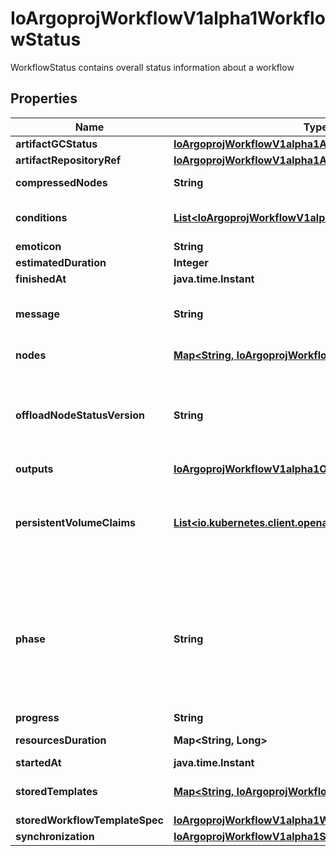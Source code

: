 

# IoArgoprojWorkflowV1alpha1WorkflowStatus

WorkflowStatus contains overall status information about a workflow

## Properties

Name | Type | Description | Notes
------------ | ------------- | ------------- | -------------
**artifactGCStatus** | [**IoArgoprojWorkflowV1alpha1ArtGCStatus**](IoArgoprojWorkflowV1alpha1ArtGCStatus.md) |  |  [optional]
**artifactRepositoryRef** | [**IoArgoprojWorkflowV1alpha1ArtifactRepositoryRefStatus**](IoArgoprojWorkflowV1alpha1ArtifactRepositoryRefStatus.md) |  |  [optional]
**compressedNodes** | **String** | Compressed and base64 decoded Nodes map |  [optional]
**conditions** | [**List&lt;IoArgoprojWorkflowV1alpha1Condition&gt;**](IoArgoprojWorkflowV1alpha1Condition.md) | Conditions is a list of conditions the Workflow may have |  [optional]
**emoticon** | **String** |  |  [optional]
**estimatedDuration** | **Integer** | EstimatedDuration in seconds. |  [optional]
**finishedAt** | **java.time.Instant** |  |  [optional]
**message** | **String** | A human readable message indicating details about why the workflow is in this condition. |  [optional]
**nodes** | [**Map&lt;String, IoArgoprojWorkflowV1alpha1NodeStatus&gt;**](IoArgoprojWorkflowV1alpha1NodeStatus.md) | Nodes is a mapping between a node ID and the node&#39;s status. |  [optional]
**offloadNodeStatusVersion** | **String** | Whether on not node status has been offloaded to a database. If exists, then Nodes and CompressedNodes will be empty. This will actually be populated with a hash of the offloaded data. |  [optional]
**outputs** | [**IoArgoprojWorkflowV1alpha1Outputs**](IoArgoprojWorkflowV1alpha1Outputs.md) |  |  [optional]
**persistentVolumeClaims** | [**List&lt;io.kubernetes.client.openapi.models.V1Volume&gt;**](io.kubernetes.client.openapi.models.V1Volume.md) | PersistentVolumeClaims tracks all PVCs that were created as part of the io.argoproj.workflow.v1alpha1. The contents of this list are drained at the end of the workflow. |  [optional]
**phase** | **String** | Phase a simple, high-level summary of where the workflow is in its lifecycle. Will be \&quot;\&quot; (Unknown), \&quot;Pending\&quot;, or \&quot;Running\&quot; before the workflow is completed, and \&quot;Succeeded\&quot;, \&quot;Failed\&quot; or \&quot;Error\&quot; once the workflow has completed. |  [optional]
**progress** | **String** | Progress to completion |  [optional]
**resourcesDuration** | **Map&lt;String, Long&gt;** | ResourcesDuration is the total for the workflow |  [optional]
**startedAt** | **java.time.Instant** |  |  [optional]
**storedTemplates** | [**Map&lt;String, IoArgoprojWorkflowV1alpha1Template&gt;**](IoArgoprojWorkflowV1alpha1Template.md) | StoredTemplates is a mapping between a template ref and the node&#39;s status. |  [optional]
**storedWorkflowTemplateSpec** | [**IoArgoprojWorkflowV1alpha1WorkflowSpec**](IoArgoprojWorkflowV1alpha1WorkflowSpec.md) |  |  [optional]
**synchronization** | [**IoArgoprojWorkflowV1alpha1SynchronizationStatus**](IoArgoprojWorkflowV1alpha1SynchronizationStatus.md) |  |  [optional]



